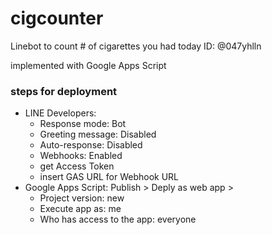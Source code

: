 # cigcounter
Linebot to count # of cigarettes you had today
ID: @047yhlln

implemented with Google Apps Script

### steps for deployment
- LINE Developers:
  - Response mode: Bot
  - Greeting message: Disabled
  - Auto-response: Disabled
  - Webhooks: Enabled
  - get Access Token
  - insert GAS URL for Webhook URL 
- Google Apps Script: Publish > Deply as web app > 
  - Project version: new
  - Execute app as: me
  - Who has access to the app: everyone

